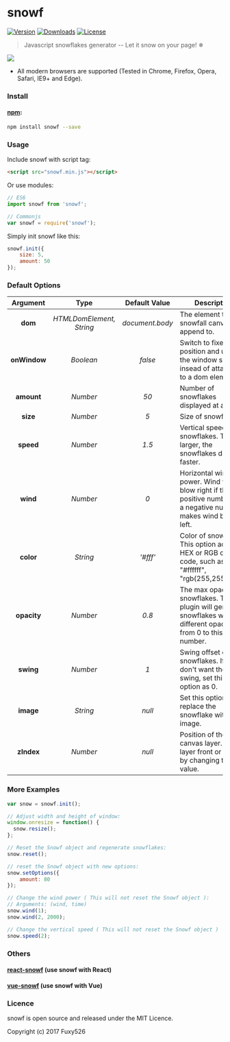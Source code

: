 # snowf
<p>
	<a href="https://www.npmjs.com/package/snowf"><img src="https://img.shields.io/npm/v/snowf.svg" alt="Version"></a>
	<a href="https://www.npmjs.com/package/snowf"><img src="https://img.shields.io/npm/dt/snowf.svg" alt="Downloads"></a>
	<a href="https://www.npmjs.com/package/snowf"><img src="https://img.shields.io/npm/l/snowf.svg" alt="License"></a>
</p>

> Javascript snowflakes generator -- Let it snow on your page! ❄

![](demo/preview.gif)

* All modern browsers are supported (Tested in Chrome, Firefox, Opera, Safari, IE9+ and Edge).

### Install

#### [npm](https://www.npmjs.com/package/snowf):

```bash
npm install snowf --save
```

### Usage

Include snowf with script tag:

```html
<script src="snowf.min.js"></script>
```

Or use modules:

```javascript
// ES6
import snowf from 'snowf';

// Commonjs
var snowf = require('snowf');

```

Simply init snowf like this:

```javascript
snowf.init({
	size: 5,
	amount: 50
});
```

### Default Options

Argument | Type | Default Value | Description
:---: | :---: | :---: | ---
**dom** | *HTMLDomElement, String* | *document.body* | The element that snowfall canvas append to.
**onWindow** | *Boolean* | *false* | Switch to fixed position and use all the window space insead of attaching to a dom element.
**amount** | *Number* | *50* | Number of snowflakes displayed at a time.
**size** | *Number* | *5* | Size of snowflakes.
**speed** | *Number* | *1.5* | Vertical speed of snowflakes. The larger, the snowflakes drop faster.
**wind** | *Number* | *0* | Horizontal wind power. Wind will blow right if this is a positive number, and a negative number makes wind blow left.
**color** | *String* | *'#fff'* | Color of snowflakes. This option accepts HEX or RGB color code, such as "#fff", "#ffffff", "rgb(255,255,255)".
**opacity** | *Number* | *0.8* | The max opacity of snowflakes. The plugin will generate snowflakes with different opacity from 0 to this number.
**swing** | *Number* | *1* | Swing offset of snowflakes. If you don't want them to swing, set this option as 0.
**image** | *String* | *null* | Set this option to replace the snowflake with your image.
**zIndex** | *Number* | *null* | Position of the canvas layer. Set the layer front or back by changing this value.

### More Examples

```javascript
var snow = snowf.init();

// Adjust width and height of window:
window.onresize = function() {
  snow.resize();
};

// Reset the Snowf object and regenerate snowflakes:
snow.reset();

// reset the Snowf object with new options:
snow.setOptions({
	amount: 80
});

// Change the wind power ( This will not reset the Snowf object ):
// Arguments: (wind, time)
snow.wind(1);
snow.wind(2, 2000);

// Change the vertical speed ( This will not reset the Snowf object )
snow.speed(2);
```

### Others

#### [react-snowf](https://github.com/Fuxy526/react-snowf.git) (use snowf with React)

#### [vue-snowf](https://github.com/Fuxy526/vue-snowf.git) (use snowf with Vue)

### Licence

snowf is open source and released under the MIT Licence.

Copyright (c) 2017 Fuxy526
